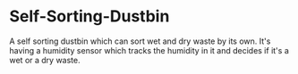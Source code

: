 # Self-Sorting-Dustbin
A self sorting dustbin which can sort wet and dry waste by its own. It's having a humidity sensor which tracks the humidity in it and decides if it's a wet or a dry waste. 
